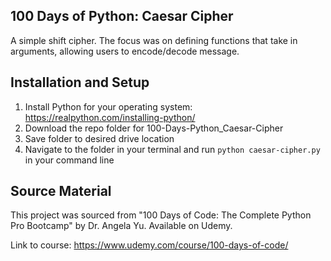 ## 100 Days of Python: Caesar Cipher
A simple shift cipher. The focus was on defining functions that take in arguments, allowing users to encode/decode message.

## Installation and Setup
1. Install Python for your operating system: https://realpython.com/installing-python/
2. Download the repo folder for 100-Days-Python_Caesar-Cipher
3. Save folder to desired drive location
4. Navigate to the folder in your terminal and run `python caesar-cipher.py` in your command line

## Source Material
This project was sourced from "100 Days of Code: The Complete Python Pro Bootcamp" by Dr. Angela Yu. Available on Udemy. 

Link to course: https://www.udemy.com/course/100-days-of-code/
